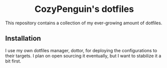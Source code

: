 <div style="text-align: center">
<h1>CozyPenguin's dotfiles</h1>
</div>

This repository contains a collection of my ever-growing amount of dotfiles.

## Installation

I use my own dotfiles manager, dottor, for deploying the configurations to their targets.
I plan on open sourcing it eventually, but I want to stabilize it a bit first.
